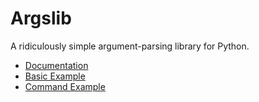 # Argslib

A ridiculously simple argument-parsing library for Python.

* [Documentation](http://www.dmulholl.com/docs/argslib/dev/)
* [Basic Example](https://github.com/dmulholl/argslib/blob/master/example1.py)
* [Command Example](https://github.com/dmulholl/argslib/blob/master/example2.py)

